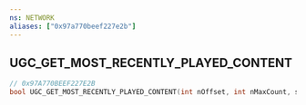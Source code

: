 ```yaml
---
ns: NETWORK
aliases: ["0x97a770beef227e2b"]
---
```

## UGC_GET_MOST_RECENTLY_PLAYED_CONTENT

```c
// 0x97A770BEEF227E2B
bool UGC_GET_MOST_RECENTLY_PLAYED_CONTENT(int nOffset, int nMaxCount, string szContentType, int descriptionsId);
```
